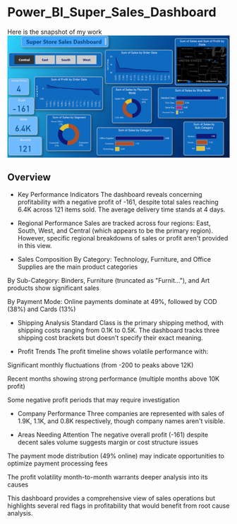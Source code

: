 # Power_BI_Super_Sales_Dashboard
Here is the snapshot of my work
![](https://github.com/Manishkannoujiya/Power_BI_Sales_Dashboard/blob/main/Screenshot%202025-07-13%20174540.png)
## Overview
* Key Performance Indicators
The dashboard reveals concerning profitability with a negative profit of -161, despite total sales reaching 6.4K across 121 items sold. The average delivery time stands at 4 days.

* Regional Performance
Sales are tracked across four regions: East, South, West, and Central (which appears to be the primary region). However, specific regional breakdowns of sales or profit aren't provided in this view.

* Sales Composition
By Category: Technology, Furniture, and Office Supplies are the main product categories

By Sub-Category: Binders, Furniture (truncated as "Furnit..."), and Art products show significant sales

By Payment Mode: Online payments dominate at 49%, followed by COD (38%) and Cards (13%)

* Shipping Analysis
Standard Class is the primary shipping method, with shipping costs ranging from 0.1K to 0.5K. The dashboard tracks three shipping cost brackets but doesn't specify their exact meaning.

* Profit Trends
The profit timeline shows volatile performance with:

Significant monthly fluctuations (from -200 to peaks above 12K)

Recent months showing strong performance (multiple months above 10K profit)

Some negative profit periods that may require investigation

* Company Performance
Three companies are represented with sales of 1.9K, 1.1K, and 0.8K respectively, though company names aren't visible.

* Areas Needing Attention
The negative overall profit (-161) despite decent sales volume suggests margin or cost structure issues

The payment mode distribution (49% online) may indicate opportunities to optimize payment processing fees

The profit volatility month-to-month warrants deeper analysis into its causes

This dashboard provides a comprehensive view of sales operations but highlights several red flags in profitability that would benefit from root cause analysis.
